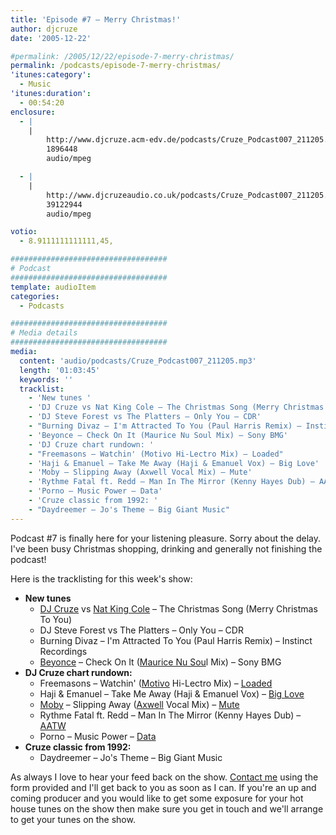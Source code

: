 ```yaml
---
title: 'Episode #7 – Merry Christmas!'
author: djcruze
date: '2005-12-22'

#permalink: /2005/12/22/episode-7-merry-christmas/
permalink: /podcasts/episode-7-merry-christmas/
'itunes:category':
  - Music
'itunes:duration':
  - 00:54:20
enclosure:
  - |
    |
        http://www.djcruze.acm-edv.de/podcasts/Cruze_Podcast007_211205.mp3
        1896448
        audio/mpeg

  - |
    |
        http://www.djcruzeaudio.co.uk/podcasts/Cruze_Podcast007_211205.mp3
        39122944
        audio/mpeg

votio:
  - 8.9111111111111,45,

###################################
# Podcast
###################################
template: audioItem
categories:
  - Podcasts

###################################
# Media details
###################################
media:
  content: 'audio/podcasts/Cruze_Podcast007_211205.mp3'
  length: '01:03:45'
  keywords: ''
  tracklist:
    - 'New tunes '
    - 'DJ Cruze vs Nat King Cole – The Christmas Song (Merry Christmas To You)'
    - 'DJ Steve Forest vs The Platters – Only You – CDR'
    - "Burning Divaz – I'm Attracted To You (Paul Harris Remix) – Instinct Recordings"
    - 'Beyonce – Check On It (Maurice Nu Soul Mix) – Sony BMG'
    - 'DJ Cruze chart rundown: '
    - "Freemasons – Watchin' (Motivo Hi-Lectro Mix) – Loaded"
    - 'Haji & Emanuel – Take Me Away (Haji & Emanuel Vox) – Big Love'
    - 'Moby – Slipping Away (Axwell Vocal Mix) – Mute'
    - 'Rythme Fatal ft. Redd – Man In The Mirror (Kenny Hayes Dub) – AATW'
    - 'Porno – Music Power – Data'
    - 'Cruze classic from 1992: '
    - "Daydreemer – Jo's Theme – Big Giant Music"
---
```


Podcast #7 is finally here for your listening pleasure. Sorry about the delay. I've been busy Christmas shopping, drinking and generally not finishing the podcast!

Here is the tracklisting for this week's show:

- **New tunes**
  - [DJ Cruze][3] vs [Nat King Cole][4] – The Christmas Song (Merry Christmas To You)
  - DJ Steve Forest vs The Platters – Only You – CDR
  - Burning Divaz – I'm Attracted To You (Paul Harris Remix) – Instinct Recordings
  - [Beyonce][5] – Check On It ([Maurice Nu Sou][6]l Mix) – Sony BMG
- **DJ Cruze chart rundown:**
  - Freemasons – Watchin' ([Motivo][7] Hi-Lectro Mix) – [Loaded][8]
  - Haji & Emanuel – Take Me Away (Haji & Emanuel Vox) – [Big Love][9]
  - [Moby][10] – Slipping Away ([Axwell][11] Vocal Mix) – [Mute][12]
  - Rythme Fatal ft. Redd – Man In The Mirror (Kenny Hayes Dub) – [AATW][13]
  - Porno – Music Power – [Data][14]
- **Cruze classic from 1992:**
  - Daydreemer – Jo's Theme – Big Giant Music

As always I love to hear your feed back on the show. [Contact me][15] using the form provided and I'll get back to you as soon as I can. If you're an up and coming producer and you would like to get some exposure for your hot house tunes on the show then make sure you get in touch and we'll arrange to get your tunes on the show.

[1]: http://www.djcruzeaudio.co.uk/podcasts/Cruze_Podcast007_211205.mp3
[2]: http://www.djcruze.co.uk/cms/podcasts/feed/rss2
[3]: http://www.djcruze.co.uk/
[4]: http://www.nat-king-cole.org/
[5]: http://www.beyonceonline.com/
[6]: http://www.mauricejoshua.com/
[7]: http://www.motivo.it/
[8]: http://www.loadedrecords.com/
[9]: http://www.biglovemusic.co.uk/
[10]: http://www.moby.com/
[11]: http://www.axwell.co.uk/
[12]: http://www.mute.com/
[13]: http://www.aatw.com/
[14]: http://www.ministryofsound.com/music/singles/
[15]: http://www.djcruze.co.uk/cms/contact/
